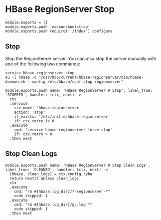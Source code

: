 
# HBase RegionServer Stop

    module.exports = []
    module.exports.push 'masson/bootstrap'
    module.exports.push require('./index').configure

## Stop

Stop the RegionServer server. You can also stop the server manually with one of
the following two commands:

```
service hbase-regionserver stop
su -l hbase -c "/usr/hdp/current/hbase-regionserver/bin/hbase-daemon.sh --config /etc/hbase/conf stop regionserver"
```

    module.exports.push name: 'HBase RegionServer # Stop', label_true: 'STOPPED', handler: (ctx, next) ->
      ctx
      .service
        srv_name: 'hbase-regionserver'
        action: 'stop'
        if_exists: '/etc/init.d/hbase-regionserver'
        if: ctx.retry is 0
      .execute
        cmd: 'service hbase-regionserver force-stop'
        if: ctx.retry > 0
      .then next

## Stop Clean Logs

    module.exports.push name: 'HBase RegionServer # Stop Clean Logs', label_true: 'CLEANED', handler: (ctx, next) ->
      {hbase, clean_logs} = ctx.config.ryba
      return next() unless clean_logs
      ctx
      .execute
        cmd: "rm #{hbase.log_dir}/*-regionserver-*"
        code_skipped: 1
      .execute
        cmd: "rm #{hbase.log_dir}/gc.log-*"
        code_skipped: 1
      .then next
